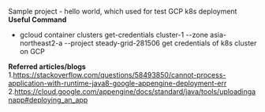 Sample project - hello world, which used for test GCP k8s deployment
**Useful Command**  
- gcloud container clusters get-credentials cluster-1 --zone asia-northeast2-a --project steady-grid-281506
get credentials of k8s cluster on GCP

**Referred articles/blogs**  
1.https://stackoverflow.com/questions/58493850/cannot-process-application-with-runtime-java8-google-appengine-deployment-err  
2.https://cloud.google.com/appengine/docs/standard/java/tools/uploadinganapp#deploying_an_app  
